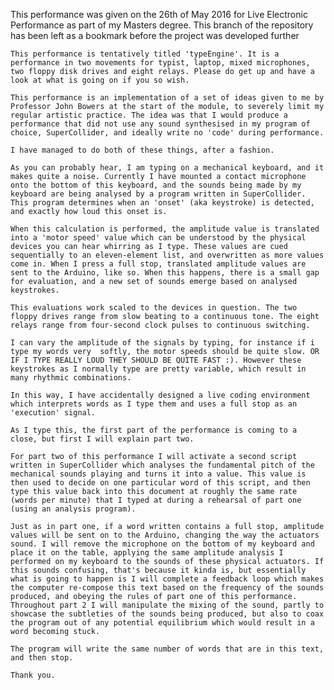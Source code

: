 This performance was given on the 26th of May 2016 for Live Electronic Performance as part of my Masters degree. This branch of the repository has been left as a bookmark before the project was developed further

    This performance is tentatively titled 'typeEngine'. It is a performance in two movements for typist, laptop, mixed microphones, two floppy disk drives and eight relays. Please do get up and have a look at what is going on if you so wish.

    This performance is an implementation of a set of ideas given to me by Professor John Bowers at the start of the module, to severely limit my regular artistic practice. The idea was that I would produce a performance that did not use any sound synthesised in my program of choice, SuperCollider, and ideally write no 'code' during performance.

    I have managed to do both of these things, after a fashion.

    As you can probably hear, I am typing on a mechanical keyboard, and it makes quite a noise. Currently I have mounted a contact microphone onto the bottom of this keyboard, and the sounds being made by my keyboard are being analysed by a program written in SuperCollider. This program determines when an 'onset' (aka keystroke) is detected, and exactly how loud this onset is. 

    When this calculation is performed, the amplitude value is translated into a 'motor speed' value which can be understood by the physical devices you can hear whirring as I type. These values are cued sequentially to an eleven-element list, and overwritten as more values come in. When I press a full stop, translated amplitude values are sent to the Arduino, like so. When this happens, there is a small gap for evaluation, and a new set of sounds emerge based on analysed keystrokes.

    This evaluations work scaled to the devices in question. The two floppy drives range from slow beating to a continuous tone. The eight relays range from four-second clock pulses to continuous switching.

    I can vary the amplitude of the signals by typing, for instance if i type my words very  softly, the motor speeds should be quite slow. OR IF I TYPE REALLY LOUD THEY SHOULD BE QUITE FAST :). However these keystrokes as I normally type are pretty variable, which result in many rhythmic combinations.

    In this way, I have accidentally designed a live coding environment which interprets words as I type them and uses a full stop as an 'execution' signal.

    As I type this, the first part of the performance is coming to a close, but first I will explain part two.

    For part two of this performance I will activate a second script written in SuperCollider which analyses the fundamental pitch of the mechanical sounds playing and turns it into a value. This value is then used to decide on one particular word of this script, and then type this value back into this document at roughly the same rate (words per minute) that I typed at during a rehearsal of part one (using an analysis program).

    Just as in part one, if a word written contains a full stop, amplitude values will be sent on to the Arduino, changing the way the actuators sound. I will remove the microphone on the bottom of my keyboard and place it on the table, applying the same amplitude analysis I performed on my keyboard to the sounds of these physical actuators. If this sounds confusing, that's because it kinda is, but essentially what is going to happen is I will complete a feedback loop which makes the computer re-compose this text based on the frequency of the sounds produced, and obeying the rules of part one of this performance. Throughout part 2 I will manipulate the mixing of the sound, partly to showcase the subtleties of the sounds being produced, but also to coax the program out of any potential equilibrium which would result in a word becoming stuck.

    The program will write the same number of words that are in this text, and then stop.

    Thank you.
